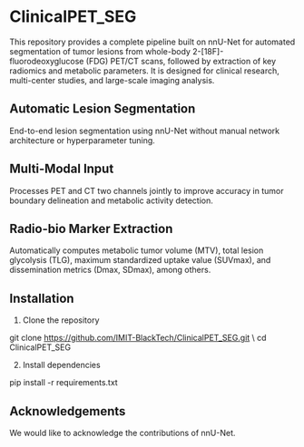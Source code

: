 # ClinicalPET_SEG
This repository provides a complete pipeline built on nnU-Net for automated segmentation of tumor lesions from whole-body 2-[18F]-fluorodeoxyglucose (FDG) PET/CT scans, followed by extraction of key radiomics and metabolic parameters. It is designed for clinical research, multi-center studies, and large-scale imaging analysis.


## Automatic Lesion Segmentation
End-to-end lesion segmentation using nnU-Net without manual network architecture or hyperparameter tuning.

## Multi-Modal Input
Processes PET and CT two channels jointly to improve accuracy in tumor boundary delineation and metabolic activity detection.

## Radio-bio Marker Extraction
Automatically computes metabolic tumor volume (MTV), total lesion glycolysis (TLG), maximum standardized uptake value (SUVmax), and dissemination metrics (Dmax, SDmax), among others.

## Installation
1. Clone the repository


  git clone https://github.com/IMIT-BlackTech/ClinicalPET_SEG.git \\
  cd ClinicalPET_SEG


2. Install dependencies


  pip install -r requirements.txt


## Acknowledgements
We would like to acknowledge the contributions of nnU-Net.
